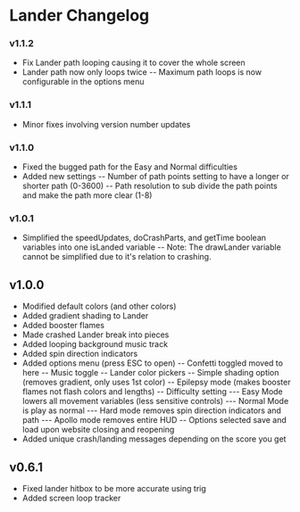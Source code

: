# Lander Changelog



### v1.1.2
 - Fix Lander path looping causing it to cover the whole screen
 - Lander path now only loops twice
 -- Maximum path loops is now configurable in the options menu


### v1.1.1
 - Minor fixes involving version number updates


### v1.1.0
 - Fixed the bugged path for the Easy and Normal difficulties
 - Added new settings
 -- Number of path points setting to have a longer or shorter path (0-3600)
 -- Path resolution to sub divide the path points and make the path more clear (1-8)


### v1.0.1
 - Simplified the speedUpdates, doCrashParts, and getTime boolean variables into one isLanded variable
 -- Note: The drawLander variable cannot be simplified due to it's relation to crashing.


## v1.0.0
 - Modified default colors (and other colors)
 - Added gradient shading to Lander
 - Added booster flames
 - Made crashed Lander break into pieces
 - Added looping background music track
 - Added spin direction indicators
 - Added options menu (press ESC to open)
 -- Confetti toggled moved to here
 -- Music toggle
 -- Lander color pickers
 -- Simple shading option (removes gradient, only uses 1st color)
 -- Epilepsy mode (makes booster flames not flash colors and lengths)
 -- Difficulty setting
 --- Easy Mode lowers all movement variables (less sensitive controls)
 --- Normal Mode is play as normal
 --- Hard mode removes spin direction indicators and path
 --- Apollo mode removes entire HUD
 -- Options selected save and load upon website closing and reopening
 - Added unique crash/landing messages depending on the score you get


## v0.6.1
 - Fixed lander hitbox to be more accurate using trig
 - Added screen loop tracker